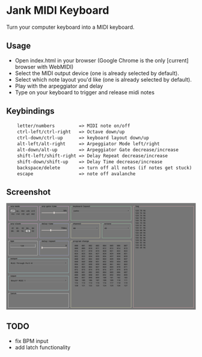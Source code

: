 
# Jank MIDI Keyboard
Turn your computer keyboard into a MIDI keyboard.

## Usage
* Open index.html in your browser (Google Chrome is the only [current] browser with WebMIDI)
* Select the MIDI output device (one is already selected by default).
* Select which note layout you'd like (one is already selected by default).
* Play with the arpeggiator and delay
* Type on your keyboard to trigger and release midi notes

## Keybindings
```
    letter/numbers         => MIDI note on/off
    ctrl-left/ctrl-right   => Octave down/up
    ctrl-down/ctrl-up      => keyboard layout down/up
    alt-left/alt-right     => Arpeggiator Mode left/right
    alt-down/alt-up        => Arpeggiator Gate decrease/increase
    shift-left/shift-right => Delay Repeat decrease/increase
    shift-down/shift-up    => Delay Time decrease/increase
    backspace/delete       => turn off all notes (if notes get stuck)
    escape                 => note off avalanche
```

## Screenshot
![screenshot](screenshot.png)

## TODO
* fix BPM input
* add latch functionality


